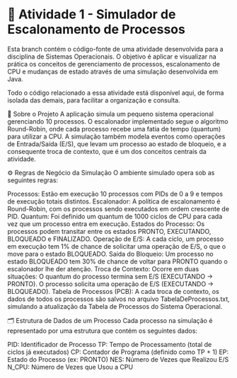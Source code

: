 # 📝 Atividade 1 - Simulador de Escalonamento de Processos

Esta branch contém o código-fonte de uma atividade desenvolvida para a disciplina de Sistemas Operacionais. O objetivo é aplicar e visualizar na prática os conceitos de gerenciamento de processos, escalonamento de CPU e mudanças de estado através de uma simulação desenvolvida em Java.

Todo o código relacionado a essa atividade está disponível aqui, de forma isolada das demais, para facilitar a organização e consulta.

📝 Sobre o Projeto
A aplicação simula um pequeno sistema operacional gerenciando 10 processos. O escalonador implementado segue o algoritmo Round-Robin, onde cada processo recebe uma fatia de tempo (quantum) para utilizar a CPU. A simulação também modela eventos como operações de Entrada/Saída (E/S), que levam um processo ao estado de bloqueio, e a consequente troca de contexto, que é um dos conceitos centrais da atividade.

⚙️ Regras de Negócio da Simulação
O ambiente simulado opera sob as seguintes regras:

Processos: Estão em execução 10 processos com PIDs de 0 a 9 e tempos de execução totais distintos.
Escalonador: A política de escalonamento é Round-Robin, com os processos sendo executados em ordem crescente de PID.
Quantum: Foi definido um quantum de 1000 ciclos de CPU para cada vez que um processo entra em execução.
Estados do Processo: Os processos podem transitar entre os estados PRONTO, EXECUTANDO, BLOQUEADO e FINALIZADO.
Operação de E/S: A cada ciclo, um processo em execução tem 1% de chance de solicitar uma operação de E/S, o que o move para o estado BLOQUEADO.
Saída do Bloqueio: Um processo no estado BLOQUEADO tem 30% de chance de voltar para PRONTO quando o escalonador lhe der atenção.
Troca de Contexto: Ocorre em duas situações:
      O quantum do processo termina sem E/S (EXECUTANDO -> PRONTO).
      O processo solicita uma operação de E/S (EXECUTANDO -> BLOQUEADO).
Tabela de Processos (PCB): A cada troca de contexto, os dados de todos os processos são salvos no arquivo TabelaDeProcessos.txt, simulando a atualização da Tabela de Processos do Sistema Operacional.

🗂️ Estrutura de Dados de um Processo
Cada processo na simulação é representado por uma estrutura que contém os seguintes dados:

PID: Identificador de Processo
TP: Tempo de Processamento (total de ciclos já executados)
CP: Contador de Programa (definido como TP + 1)
EP: Estado do Processo (ex: PRONTO)
NES: Número de Vezes que Realizou E/S
N_CPU: Número de Vezes que Usou a CPU
